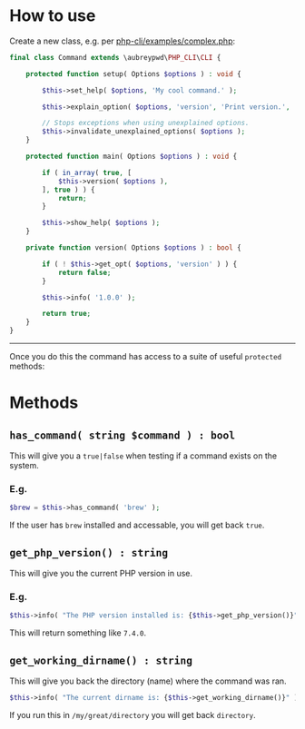 # How to use

Create a new class, e.g. per [php-cli/examples/complex.php](https://github.com/splitbrain/php-cli/blob/master/examples/complex.php):

```php
final class Command extends \aubreypwd\PHP_CLI\CLI {

	protected function setup( Options $options ) : void {

		$this->set_help( $options, 'My cool command.' );

		$this->explain_option( $options, 'version', 'Print version.', 'v' );

		// Stops exceptions when using unexplained options.
		$this->invalidate_unexplained_options( $options );
	}

	protected function main( Options $options ) : void {

		if ( in_array( true, [
			$this->version( $options ),
		], true ) ) {
			return;
		}

		$this->show_help( $options );
	}

	private function version( Options $options ) : bool {

		if ( ! $this->get_opt( $options, 'version' ) ) {
			return false;
		}

		$this->info( '1.0.0' );

		return true;
	}
}
```

------------

Once you do this the command has access to a suite of useful `protected` methods:

# Methods

## `has_command( string $command ) : bool`

This will give you a `true|false` when testing if a command exists on the system.

### E.g.

```php
$brew = $this->has_command( 'brew' );
```

If the user has `brew` installed and accessable, you will get back `true`.

## `get_php_version() : string`

This will give you the current PHP version in use.

### E.g.

```php
$this->info( "The PHP version installed is: {$this->get_php_version()}" );
```

This will return something like `7.4.0`.

## `get_working_dirname() : string`

This will give you back the directory (name) where the command was ran.

```php
$this->info( "The current dirname is: {$this->get_working_dirname()}" );
```

If you run this in `/my/great/directory` you will get back `directory`.
